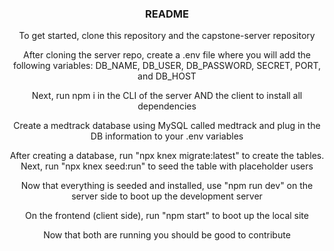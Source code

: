<!-- Improved compatibility of back to top link: See: https://github.com/othneildrew/Best-README-Template/pull/73 -->
<a name="readme-top"></a>
<!--
*** Thanks for checking out the Best-README-Template. If you have a suggestion
*** that would make this better, please fork the repo and create a pull request
*** or simply open an issue with the tag "enhancement".
*** Don't forget to give the project a star!
*** Thanks again! Now go create something AMAZING! :D
-->



<!-- PROJECT SHIELDS -->
<!--
*** I'm using markdown "reference style" links for readability.
*** Reference links are enclosed in brackets [ ] instead of parentheses ( ).
*** See the bottom of this document for the declaration of the reference variables
*** for contributors-url, forks-url, etc. This is an optional, concise syntax you may use.
*** https://www.markdownguide.org/basic-syntax/#reference-style-links
-->



<!-- PROJECT LOGO -->


  <h3 align="center">README</h3>

  <p align="center">To get started, clone this repository and the capstone-server repository</p>
  
  <p align="center">After cloning the server repo, create a .env file where you will add the following variables: DB_NAME, DB_USER, DB_PASSWORD, SECRET, PORT, and DB_HOST</p>
  
  <p align="center">Next, run npm i in the CLI of the server AND the client to install all dependencies</p>
  
  <p align="center">Create a medtrack database using MySQL called medtrack and plug in the DB information to your .env variables</p>
  
  <p align="center">After creating a database, run "npx knex migrate:latest" to create the tables. Next, run "npx knex seed:run" to seed the table with placeholder users</p>
  
  <p align="center">Now that everything is seeded and installed, use "npm run dev" on the server side to boot up the development server</p>
  
  <p align="center">On the frontend (client side), run "npm start" to boot up the local site</p>
  
  <p align="center">Now that both are running you should be good to contribute</p>
  


